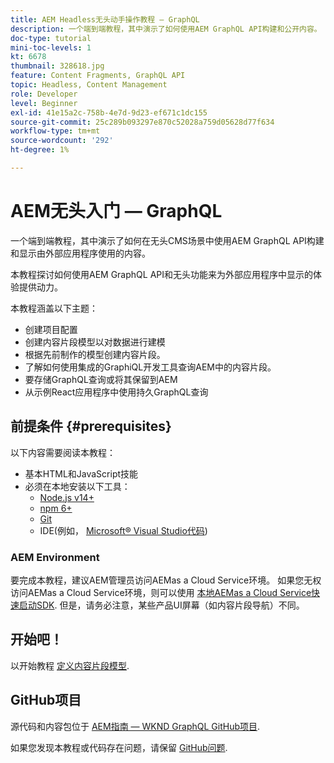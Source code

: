 ```yaml
---
title: AEM Headless无头动手操作教程 — GraphQL
description: 一个端到端教程，其中演示了如何使用AEM GraphQL API构建和公开内容。
doc-type: tutorial
mini-toc-levels: 1
kt: 6678
thumbnail: 328618.jpg
feature: Content Fragments, GraphQL API
topic: Headless, Content Management
role: Developer
level: Beginner
exl-id: 41e15a2c-758b-4e7d-9d23-ef671c1dc155
source-git-commit: 25c289b093297e870c52028a759d05628d77f634
workflow-type: tm+mt
source-wordcount: '292'
ht-degree: 1%

---
```


# AEM无头入门 — GraphQL

一个端到端教程，其中演示了如何在无头CMS场景中使用AEM GraphQL API构建和显示由外部应用程序使用的内容。

本教程探讨如何使用AEM GraphQL API和无头功能来为外部应用程序中显示的体验提供动力。

本教程涵盖以下主题：

* 创建项目配置
* 创建内容片段模型以对数据进行建模
* 根据先前制作的模型创建内容片段。
* 了解如何使用集成的GraphiQL开发工具查询AEM中的内容片段。
* 要存储GraphQL查询或将其保留到AEM
* 从示例React应用程序中使用持久GraphQL查询


## 前提条件 {#prerequisites}

以下内容需要阅读本教程：

* 基本HTML和JavaScript技能
* 必须在本地安装以下工具：
   * [Node.js v14+](https://nodejs.org/en/)
   * [npm 6+](https://www.npmjs.com/)
   * [Git](https://git-scm.com/)
   * IDE(例如， [Microsoft® Visual Studio代码](https://code.visualstudio.com/))

### AEM Environment

要完成本教程，建议AEM管理员访问AEMas a Cloud Service环境。 如果您无权访问AEMas a Cloud Service环境，则可以使用 [本地AEMas a Cloud Service快速启动SDK](/help/cloud-service/local-development-environment/aem-runtime.md). 但是，请务必注意，某些产品UI屏幕（如内容片段导航）不同。

## 开始吧！

以开始教程 [定义内容片段模型](content-fragment-models.md).

## GitHub项目

源代码和内容包位于 [AEM指南 — WKND GraphQL GitHub项目](https://github.com/adobe/aem-guides-wknd-graphql).

如果您发现本教程或代码存在问题，请保留 [GitHub问题](https://github.com/adobe/aem-guides-wknd-graphql/issues).

